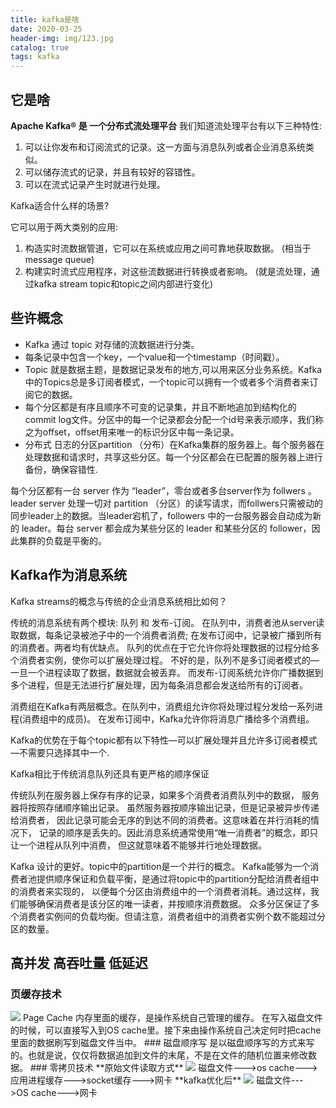 ```yaml
---
title: kafka是啥
date: 2020-03-25
header-img: img/123.jpg
catalog: true
tags: kafka
---
```


## 它是啥
**Apache Kafka® 是 一个分布式流处理平台**
我们知道流处理平台有以下三种特性:

1. 可以让你发布和订阅流式的记录。这一方面与消息队列或者企业消息系统类似。
2. 可以储存流式的记录，并且有较好的容错性。
3. 可以在流式记录产生时就进行处理。

Kafka适合什么样的场景?

它可以用于两大类别的应用:

1. 构造实时流数据管道，它可以在系统或应用之间可靠地获取数据。 (相当于message queue)
2. 构建实时流式应用程序，对这些流数据进行转换或者影响。 (就是流处理，通过kafka stream topic和topic之间内部进行变化)

## 些许概念

* Kafka 通过 topic 对存储的流数据进行分类。
* 每条记录中包含一个key，一个value和一个timestamp（时间戳）。
* Topic 就是数据主题，是数据记录发布的地方,可以用来区分业务系统。Kafka中的Topics总是多订阅者模式，一个topic可以拥有一个或者多个消费者来订阅它的数据。
* 每个分区都是有序且顺序不可变的记录集，并且不断地追加到结构化的commit log文件。分区中的每一个记录都会分配一个id号来表示顺序，我们称之为offset，offset用来唯一的标识分区中每一条记录。
* 分布式
日志的分区partition （分布）在Kafka集群的服务器上。每个服务器在处理数据和请求时，共享这些分区。每一个分区都会在已配置的服务器上进行备份，确保容错性.

每个分区都有一台 server 作为 “leader”，零台或者多台server作为 follwers 。leader server 处理一切对 partition （分区）的读写请求，而follwers只需被动的同步leader上的数据。当leader宕机了，followers 中的一台服务器会自动成为新的 leader。每台 server 都会成为某些分区的 leader 和某些分区的 follower，因此集群的负载是平衡的。
## Kafka作为消息系统
Kafka streams的概念与传统的企业消息系统相比如何？

传统的消息系统有两个模块: 队列 和 发布-订阅。 在队列中，消费者池从server读取数据，每条记录被池子中的一个消费者消费; 在发布订阅中，记录被广播到所有的消费者。两者均有优缺点。 队列的优点在于它允许你将处理数据的过程分给多个消费者实例，使你可以扩展处理过程。 不好的是，队列不是多订阅者模式的—一旦一个进程读取了数据，数据就会被丢弃。 而发布-订阅系统允许你广播数据到多个进程，但是无法进行扩展处理，因为每条消息都会发送给所有的订阅者。

消费组在Kafka有两层概念。在队列中，消费组允许你将处理过程分发给一系列进程(消费组中的成员)。 在发布订阅中，Kafka允许你将消息广播给多个消费组。

Kafka的优势在于每个topic都有以下特性—可以扩展处理并且允许多订阅者模式—不需要只选择其中一个.

Kafka相比于传统消息队列还具有更严格的顺序保证

传统队列在服务器上保存有序的记录，如果多个消费者消费队列中的数据， 服务器将按照存储顺序输出记录。 虽然服务器按顺序输出记录，但是记录被异步传递给消费者， 因此记录可能会无序的到达不同的消费者。这意味着在并行消耗的情况下， 记录的顺序是丢失的。因此消息系统通常使用“唯一消费者”的概念，即只让一个进程从队列中消费， 但这就意味着不能够并行地处理数据。

Kafka 设计的更好。topic中的partition是一个并行的概念。 Kafka能够为一个消费者池提供顺序保证和负载平衡，是通过将topic中的partition分配给消费者组中的消费者来实现的， 以便每个分区由消费组中的一个消费者消耗。通过这样，我们能够确保消费者是该分区的唯一读者，并按顺序消费数据。 众多分区保证了多个消费者实例间的负载均衡。但请注意，消费者组中的消费者实例个数不能超过分区的数量。

## 高并发 高吞吐量 低延迟
### 页缓存技术
<img src="https://caoxiaojian.github.io/img/yehuancunjishu.jpg">
Page Cache
内存里面的缓存，是操作系统自己管理的缓存。
在写入磁盘文件的时候，可以直接写入到OS cache里。接下来由操作系统自己决定何时把cache里面的数据刷写到磁盘文件当中。
### 磁盘顺序写
是以磁盘顺序写的方式来写的。也就是说，仅仅将数据追加到文件的末尾，不是在文件的随机位置来修改数据。
### 零拷贝技术
**原始文件读取方式**
<img src="https://caoxiaojian.github.io/img/yuanshi.jpg">
磁盘文件--->os cache--->应用进程缓存--->socket缓存--->网卡
**kafka优化后**
<img src="https://caoxiaojian.github.io/img/youhua.jpg">
磁盘文件--->OS cache--->网卡
